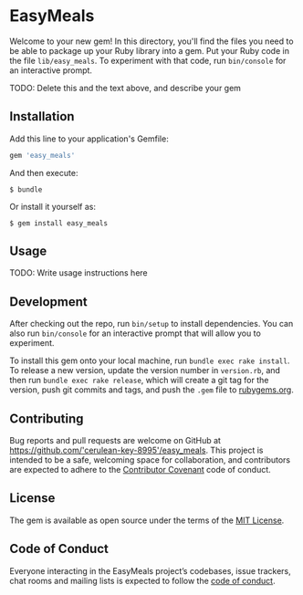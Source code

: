 # EasyMeals

Welcome to your new gem! In this directory, you'll find the files you need to be able to package up your Ruby library into a gem. Put your Ruby code in the file `lib/easy_meals`. To experiment with that code, run `bin/console` for an interactive prompt.

TODO: Delete this and the text above, and describe your gem

## Installation

Add this line to your application's Gemfile:

```ruby
gem 'easy_meals'
```

And then execute:

    $ bundle

Or install it yourself as:

    $ gem install easy_meals

## Usage

TODO: Write usage instructions here

## Development

After checking out the repo, run `bin/setup` to install dependencies. You can also run `bin/console` for an interactive prompt that will allow you to experiment.

To install this gem onto your local machine, run `bundle exec rake install`. To release a new version, update the version number in `version.rb`, and then run `bundle exec rake release`, which will create a git tag for the version, push git commits and tags, and push the `.gem` file to [rubygems.org](https://rubygems.org).

## Contributing

Bug reports and pull requests are welcome on GitHub at https://github.com/'cerulean-key-8995'/easy_meals. This project is intended to be a safe, welcoming space for collaboration, and contributors are expected to adhere to the [Contributor Covenant](http://contributor-covenant.org) code of conduct.

## License

The gem is available as open source under the terms of the [MIT License](https://opensource.org/licenses/MIT).

## Code of Conduct

Everyone interacting in the EasyMeals project’s codebases, issue trackers, chat rooms and mailing lists is expected to follow the [code of conduct](https://github.com/'cerulean-key-8995'/easy_meals/blob/master/CODE_OF_CONDUCT.md).
